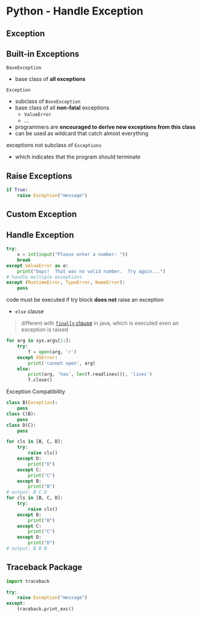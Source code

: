 # Python - Handle Exception

## Exception

## Built-in Exceptions

`BaseException`

- base class of **all exceptions**

`Exception`

- subclass of `BaseException`
- base class of all **non-fatal** exceptions
  - `ValueError`
  - ...
- programmers are **encouraged to derive new exceptions from this class**
- can be used as wildcard that catch almost everything

exceptions not subclass of `Exceptions`

- which indicates that the program should terminate

## Raise Exceptions

```py
if True:
    raise Exception("message")
```

## Custom Exception

## Handle Exception

```py
try:
    x = int(input("Please enter a number: "))
    break
except ValueError as e:
    print("Oops!  That was no valid number.  Try again...")
# handle multiple exceptions
except (RuntimeError, TypeError, NameError):
    pass
```

code must be executed if try block **does not** raise an exception

- `else` clause

> different with [`finally` clause](java-exception-handling.md#finally-block) in java, which is executed even an exception is raised

```py
for arg in sys.argv[1:]:
    try:
        f = open(arg, 'r')
    except OSError:
        print('cannot open', arg)
    else:
        print(arg, 'has', len(f.readlines()), 'lines')
        f.close()
```

Exception Compatibility

```py
class B(Exception):
    pass
class C(B):
    pass
class D(C):
    pass

for cls in [B, C, D]:
    try:
        raise cls()
    except D:
        print("D")
    except C:
        print("C")
    except B:
        print("B")
# output: B C D
for cls in [B, C, D]:
    try:
        raise cls()
    except B:
        print("B")
    except C:
        print("C")
    except D:
        print("D")
# output: B B B
```

## Traceback Package

```py
import traceback

try:
    raise Exception("message")
except:
    traceback.print_exc()
```
